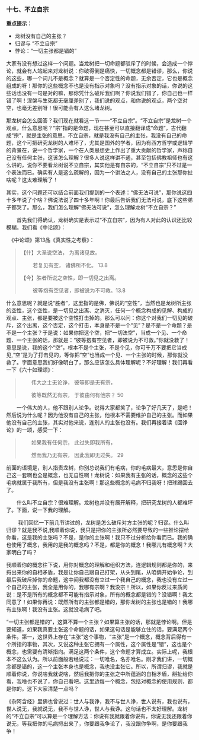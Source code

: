### **十七、不立自宗**

**重点提示**：

- 龙树没有自己的主张？
- 归谬与 “不立自宗”
- 悖论：“一切主张都是错的”

大家有没有想过这样一个问题。当龙树把一切命题都驳斥了的时候，会造成一个悖论，就会有人站起来对龙树说：你破得倒是痛快，一切概念都是错谬，那么，你说的这些，哪一个词儿不是概念？就算是一个否定性的命题，无余否定，它也是概念组成的呀！那你的这些概念不也是没有指示对象吗？没有指示对象的话，你说的这些话也没有一句是对的嘛，那你凭什么破斥我们啊？你说我们错了，你自己也一样错了啊！涅槃与生死都无毫厘差别了，我们说的观点，和你说的观点，两个空对空，也毫无差别呀！很可能会有人这么堵龙树。

那龙树会怎么回答？我们现在就看这一节——“不立自宗”。“不立自宗”是龙树一个观点，什么意思呢？“宗”指的是命题，现在甚至可以直接翻译成“命题”，古代翻成“宗”，就是主张的意思。不立自宗，就是我没有自己的主张，我没有自己的命题，这个可把研究龙树的人难坏了，尤其是国外的学者，因为有西方哲学或逻辑学的背景在，说一个哲学家，一个在人类思想史上作出了重大贡献的哲学家，声称自己没有任何主张，这该怎么理解？很多人说这样讲不通，甚至包括佛教祖师也有这么讲的，说你不要看龙树说不立自宗，其实他是有自宗的，“不立自宗”只不过是一个表法而已。确实有人是这么疏解的，因为一个讲法之人，没有自己的主张那你扯啥呢？这太难理解了！

其实，这个问题还可以结合前面我们提到的一个表述：“佛无法可说”，那你说这四十多年说了个啥？佛说法说了四十多年啊！你最后告诉我们无法可说，底下这些弟子都哭了。那么，我们怎么理解“佛无法可说”，怎么理解龙树“不立自宗？”

　　首先我们得确认，龙树确实是表示过“不立自宗”，因为有人对此的认识还比较模糊。我们看《中论颂》：

　《中论颂》第13品《真实性之考察》：

> 【什】大圣说空法， 为离诸见故。
>
> 　　 若复见有空， 诸佛所不化。 13.8
>
> 【今】胜者所说之空性，即一切见之出离。
>
> 　　 彼等抱有空见者，即被说为不可救。13.8

什么意思呢？就是说“胜者”，这里指的是佛，佛说的“空性”，当然也是龙树所主张的空性，这个空性，是一切见之出离、之消灭，任何一个概念构成的见解、构成的观点、主张，都是要被这个空性打击掉的。那么可以问：你这个对我们一切见的破斥，这个出离，这个否定，这个打击，本身是不是一个“见”？是不是一个命题？是不是一个主张？于是说：如果你把这个空，把“一切法空”，当成一个见、一个命题、一个主张的话，那就是：“彼等抱有空见者，即被说为不可救。”你就没救了！意思是说，我的这个“空”，根本不是个主张，不是个见，你可千万不要把它当成见,“空”是为了打击见的，等你把“空”也当成一个见、一个主张的时候，那你就没救了。字面意思我们好像明白了，那么应该怎么具体理解呢？不好理解！我们再看一下《六十如理颂》：

> 　　伟大之士无论诤， 彼等即是无有宗，
>
> 　　彼等既然无有宗， 于彼由何有他宗？ 50

　　一个伟大的人，他不跟别人论争。说得大家都笑了，论争了好几天了，是吧！然后说为什么呢？因为他没有自己的主张，他根本不需要维护自己的主张。而如果他没有自己的主张，其实对他来说，连别人的主张也没有。我们再接着读《回诤论》的一颂，感受一下：

> 　　如果我有任何宗， 此过失即我所有，
>
> 　　然而我乃无有宗， 因此我即无过失。 29

前面的语境是，别人指责龙树，你别总说我们有毛病，你的毛病最大，意思是你自己这一套啊也全是概念，也无自性啊！龙树说：如果我有主张的话，概念的这些个毛病就属于我所有，但是我没有主张啊！那这些概念的毛病不归我呀！把球踢回去了。

　　什么叫不立自宗？很难理解。龙树也并没有展开解释，把研究龙树的人都难坏了。下面，说一下我的理解。

　　 我们回忆一下前几节讲过的，龙树是怎么破斥对方主张的呢？归谬。什么叫归谬？就是我不说,我顺着你说，我只是把你的主张所必然要导致的一些推论摆给你看，这是我的主张吗？不是，是你的主张啊！我只不过分析给你看而已。我的确也使用了概念，我用的是我的概念吗？不是，都是你的概念！我哪儿有概念啊？大家明白了吗？

我顺着你的概念往下说，用你对概念的理解和组织方法，连逻辑规则都是你的，来捋出来你的自相矛盾，我是让你自己跟自己打架，从头到尾，从咱俩开始争论，到最后我破斥掉你的命题，这中间我都没有立过一个我自己的概念，我也没有立过一个自己的主张，我全是用你的，我哪有宗啊？我没宗！所以，如果你反过来质问说：是不是所有的概念都不可能有指示对象，所有的概念都是错的？没错啊！我太同意了！如果你再说：既然所有的主张都是错的，那你龙树的主张也是错的！我哪有主张啊！我没有主张。这就没毛病了吧。

“一切主张都是错的”，这算不算一个主张？如果算主张的话，那就是悖论啊。但是要知道，如果我真要主张这个命题的话，如果这句话是能够立住的话，要满足两个条件。第一，这世界上存在“主张”这个事物，“主张”是一个概念，概念背后得有一个所指的事物，其次，又说这种主张它拥有一个属性，这个属性是“错”，这也是个概念，也需要有清晰指向。满足这两个条件，这个命题才算成立。实际上呢，我根本不这么认为。所以前面般若经说过：一切唯名，名亦唯名。刚才我们讲，一切概念都是错的，这一个主张本身也是概念，我也没主张它。所以，所谓归谬，我就是顺着你说，你说啥我就说啥，然后我把你的主张之中所蕴涵的自相矛盾，掰扯给你看，我啥也不说了，你自己看吧。这里边每一个概念，包括对概念的使用规则，都是你的。这下大家清楚一点吗？

《杂阿含经》里佛也曾说过：世人与我诤，我不与世人诤，世人说有，我也说有，世人说无，我就说无，我不与世人诤，世人与我诤。这句话也不太好理解。龙树的“不立自宗”可以算是一个理解方法：你说有我就跟着你说有，你说无我还跟着你说无，等我把你的毛病捋出来了，你要跟我争论了，我没跟你争啊，是你要跟我争！